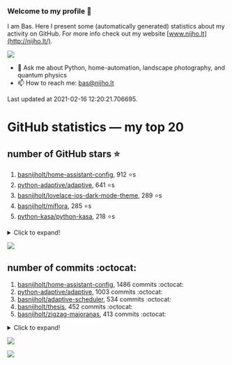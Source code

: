 ### Welcome to my profile 👋

I am Bas. Here I present some (automatically generated) statistics about my activity on GitHub. For more info check out my website [www.nijho.lt](http://nijho.lt/).

![](https://www.nijho.lt/authors/admin/avatar_hu9e60e4b9bc120dfb6a666009f2878da6_182107_250x250_fill_q90_lanczos_center.jpg)

- 💬 Ask me about Python, home-automation, landscape photography, and quantum physics
- 📫 How to reach me: bas@nijho.lt

Last updated at 2021-02-16 12:20:21.706695.

# GitHub statistics — my top 20

## number of GitHub stars ⭐️

1. [basnijholt/home-assistant-config](https://github.com/basnijholt/home-assistant-config/), 912 ⭐️s
2. [python-adaptive/adaptive](https://github.com/python-adaptive/adaptive/), 641 ⭐️s
3. [basnijholt/lovelace-ios-dark-mode-theme](https://github.com/basnijholt/lovelace-ios-dark-mode-theme/), 289 ⭐️s
4. [basnijholt/miflora](https://github.com/basnijholt/miflora/), 285 ⭐️s
5. [python-kasa/python-kasa](https://github.com/python-kasa/python-kasa/), 218 ⭐️s
<details><summary>Click to expand!</summary>

6. [basnijholt/lovelace-ios-themes](https://github.com/basnijholt/lovelace-ios-themes/), 180 ⭐️s
7. [topocm/topocm_content](https://github.com/topocm/topocm_content/), 161 ⭐️s
8. [basnijholt/adaptive-lighting](https://github.com/basnijholt/adaptive-lighting/), 133 ⭐️s
9. [basnijholt/home-assistant-macbook-touch-bar](https://github.com/basnijholt/home-assistant-macbook-touch-bar/), 62 ⭐️s
10. [kwant-project/kwant](https://github.com/kwant-project/kwant/), 47 ⭐️s
11. [basnijholt/aiokef](https://github.com/basnijholt/aiokef/), 17 ⭐️s
12. [basnijholt/thesis-cover](https://github.com/basnijholt/thesis-cover/), 16 ⭐️s
13. [basnijholt/instacron](https://github.com/basnijholt/instacron/), 14 ⭐️s
14. [basnijholt/adaptive-scheduler](https://github.com/basnijholt/adaptive-scheduler/), 9 ⭐️s
15. [basnijholt/iOSMessageExport](https://github.com/basnijholt/iOSMessageExport/), 9 ⭐️s
16. [basnijholt/lovelace-ios-light-mode-theme](https://github.com/basnijholt/lovelace-ios-light-mode-theme/), 8 ⭐️s
17. [basnijholt/addon-otmonitor](https://github.com/basnijholt/addon-otmonitor/), 7 ⭐️s
18. [kwant-project/kwant-tutorial-2016](https://github.com/kwant-project/kwant-tutorial-2016/), 7 ⭐️s
19. [basnijholt/molecular-dynamics-Python](https://github.com/basnijholt/molecular-dynamics-Python/), 6 ⭐️s
20. [basnijholt/thesis](https://github.com/basnijholt/thesis/), 6 ⭐️s

</details>

![](https://github.com/basnijholt/basnijholt/raw/master/stars_over_time.png)

## number of commits :octocat:

1. [basnijholt/home-assistant-config](https://github.com/basnijholt/home-assistant-config/), 1486 commits :octocat:
2. [python-adaptive/adaptive](https://github.com/python-adaptive/adaptive/), 1003 commits :octocat:
3. [basnijholt/adaptive-scheduler](https://github.com/basnijholt/adaptive-scheduler/), 534 commits :octocat:
4. [basnijholt/thesis](https://github.com/basnijholt/thesis/), 452 commits :octocat:
5. [basnijholt/zigzag-majoranas](https://github.com/basnijholt/zigzag-majoranas/), 413 commits :octocat:
<details><summary>Click to expand!</summary>

6. [topocm/topocm_content](https://github.com/topocm/topocm_content/), 304 commits :octocat:
7. [basnijholt/aiokef](https://github.com/basnijholt/aiokef/), 267 commits :octocat:
8. [basnijholt/adaptive-lighting](https://github.com/basnijholt/adaptive-lighting/), 251 commits :octocat:
9. [conda-forge/staged-recipes](https://github.com/conda-forge/staged-recipes/), 228 commits :octocat:
10. [python-adaptive/paper](https://github.com/python-adaptive/paper/), 198 commits :octocat:
11. [ohld/igbot](https://github.com/ohld/igbot/), 191 commits :octocat:
12. [home-assistant/core](https://github.com/home-assistant/core/), 190 commits :octocat:
13. [basnijholt/spin-orbit-nanowires](https://github.com/basnijholt/spin-orbit-nanowires/), 189 commits :octocat:
14. [basnijholt/media_player.kef](https://github.com/basnijholt/media_player.kef/), 157 commits :octocat:
15. [basnijholt/hpc05](https://github.com/basnijholt/hpc05/), 152 commits :octocat:
16. [basnijholt/lovelace-ios-themes](https://github.com/basnijholt/lovelace-ios-themes/), 145 commits :octocat:
17. [basnijholt/nijho.lt](https://github.com/basnijholt/nijho.lt/), 115 commits :octocat:
18. [basnijholt/instacron](https://github.com/basnijholt/instacron/), 115 commits :octocat:
19. [QCoDeS/Qcodes](https://github.com/QCoDeS/Qcodes/), 109 commits :octocat:
20. [basnijholt/lovelace-ios-dark-mode-theme](https://github.com/basnijholt/lovelace-ios-dark-mode-theme/), 71 commits :octocat:

</details>

![](https://github.com/basnijholt/basnijholt/raw/master/commits_per_hour.png)

![](https://github.com/basnijholt/basnijholt/raw/master/commits_per_weekday.png)

